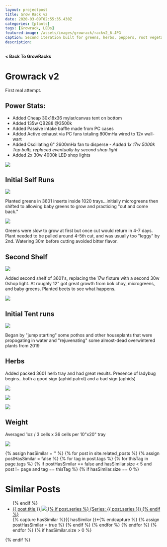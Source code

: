 ```yaml
---
layout: projectpost
title: Grow Rack v2
date: 2020-03-09T02:55:35.430Z
categories: [plants]
tags: [Growrack, LEDs]
featured-image: /assets/images/growrack/rackv2_6.JPG
caption: Second iteration built for greens, herbs, peppers, root vegetables, and propagation  
description:
---
```

<a href='/growrack.html' style="text-decoration: none; font-weight: bolder;" class='breadcrumb'> < Back To GrowRacks</a>
# Growrack v2 
First real attempt.
 
## Power Stats:
- Added Cheap 30x18x36 mylar/canvas tent on bottom 
- Added 135w QB288 @3500k
- Added Passive intake baffle made from PC cases
- Added Active exhaust via PC fans totaling 800mHa wired to 12v wall-wart
- Added Oscillating 6" 2600mHa fan to disperse
<i>- Added 1x 17w 5000k Top bulb, replaced eventually by second shop light</i>
- Added 2x 30w 4000k LED shop lights
 
<a data-fancybox="gallery" href="/assets/images/growrack/rackv2_1.JPG"><img class="projectimage" src="/assets/images/growrack/rackv2_1.JPG"></a>
 
## Initial Self Runs
 
<a data-fancybox="gallery" href="/assets/images/growrack/rackv2_2.JPG">
<img class="projectimage" src="/assets/images/growrack/rackv2_2.JPG"></a>
 
Planted greens in 3601 inserts inside 1020 trays...initially microgreens then shifted to allowing baby greens to grow and practicing "cut and come back."
 
<a data-fancybox="gallery" href="/assets/images/growrack/rackv2_3.JPG"><img class="projectimage" src="/assets/images/growrack/rackv2_3.JPG"></a>
 
Greens were slow to grow at first but once cut would return in 4-7 days. Plant needed to be pulled around 4-5th cut, and was usually too "leggy" by 2nd. Watering 30m before cutting avoided bitter flavor.
 
## Second Shelf
 
<a data-fancybox="gallery" href="/assets/images/growrack/rackv2_6.JPG"><img class="projectimage" src="/assets/images/growrack/rackv2_6.JPG"></a>
 
Added second shelf of 3601's, replacing the 17w fixture with a second 30w 0shop light. At roughly 12" got great growth from bok choy, microgreens, and baby greens. Planted beets to see what happens.
 
<a data-fancybox="gallery" href="/assets/images/growrack/rackv2_10.JPG"><img class="projectimage" src="/assets/images/growrack/rackv2_10.JPG"></a>
 
 
## Initial Tent runs
 
<a data-fancybox="gallery" href="/assets/images/growrack/rackv2_4.JPG"><img class="projectimage" src="/assets/images/growrack/rackv2_4.JPG"></a>
 
Began by "jump starting" some pothos and other houseplants that were propogating in water and "rejuvenating" some almost-dead overwintered plants from 2019
 
 
## Herbs
Added packed 3601 herb tray and had great results. Presence of ladybug begins...both a good sign (aphid patrol) and a bad sign (aphids)
 
<a data-fancybox="gallery" href="/assets/images/growrack/rackv2_8.JPG"><img class="projectimage" src="/assets/images/growrack/rackv2_8.JPG"></a>
 
<a data-fancybox="gallery" href="/assets/images/growrack/rackv2_7.JPG"><img class="projectimage" src="/assets/images/growrack/rackv2_7.JPG"></a>
 
<a data-fancybox="gallery" href="/assets/images/growrack/rackv2_9.JPG"><img class="projectimage" src="/assets/images/growrack/rackv2_9.JPG"></a>
 
## Weight
 
Averaged 1oz / 3 cells x 36 cells per 10"x20" tray
 
<a data-fancybox="gallery" href="/assets/images/growrack/rackv2_weight.JPG"><img class="projectimage" src="/assets/images/growrack/rackv2_weight.JPG"></a>
 

{% assign hasSimilar = '' %}
{% for post in site.related_posts %}
{% assign postHasSimilar = false %}
{% for tag in post.tags %}
{% for thisTag in page.tags %}
{% if postHasSimilar == false and hasSimilar.size < 5 and post != page and tag == thisTag %}
{% if hasSimilar.size == 0 %}
# Similar Posts
<ul>
{% endif %}
<li class="relatedPost">
<a href="{{ site.url }}{{ post.url }}">{{ post.title }}
<img src="{{ post.featured-image }}" class='postlistimage' />
{% if post.series %}
(Series: {{ post.series }})
{% endif %}
</a>
</li>
{% capture hasSimilar %}{{ hasSimilar }}*{% endcapture %}
{% assign postHasSimilar = true %}
{% endif %}
{% endfor %}
{% endfor %}
{% endfor %}
{% if hasSimilar.size > 0 %}
</ul>
{% endif %}